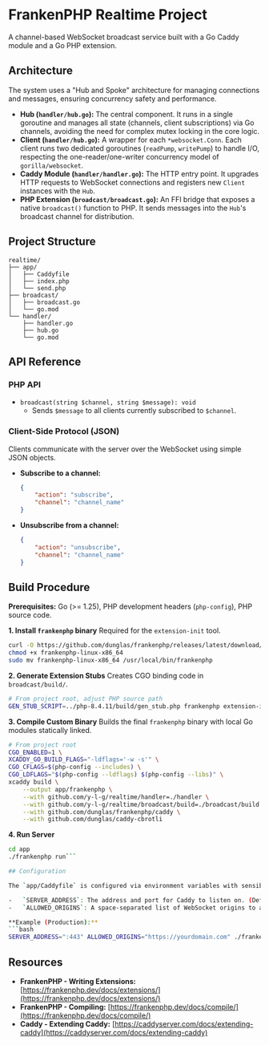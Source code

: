 # FrankenPHP Realtime Project

A channel-based WebSocket broadcast service built with a Go Caddy module and a Go PHP extension.

## Architecture

The system uses a "Hub and Spoke" architecture for managing connections and messages, ensuring concurrency safety and performance.

-   **Hub (`handler/hub.go`):** The central component. It runs in a single goroutine and manages all state (channels, client subscriptions) via Go channels, avoiding the need for complex mutex locking in the core logic.
-   **Client (`handler/hub.go`):** A wrapper for each `*websocket.Conn`. Each client runs two dedicated goroutines (`readPump`, `writePump`) to handle I/O, respecting the one-reader/one-writer concurrency model of `gorilla/websocket`.
-   **Caddy Module (`handler/handler.go`):** The HTTP entry point. It upgrades HTTP requests to WebSocket connections and registers new `Client` instances with the `Hub`.
-   **PHP Extension (`broadcast/broadcast.go`):** An FFI bridge that exposes a native `broadcast()` function to PHP. It sends messages into the `Hub`'s broadcast channel for distribution.

## Project Structure

```
realtime/
├── app/
│   ├── Caddyfile
│   ├── index.php
│   └── send.php
├── broadcast/
│   ├── broadcast.go
│   └── go.mod
└── handler/
    ├── handler.go
    ├── hub.go
    └── go.mod
```

## API Reference

### PHP API

-   `broadcast(string $channel, string $message): void`
    -   Sends `$message` to all clients currently subscribed to `$channel`.

### Client-Side Protocol (JSON)

Clients communicate with the server over the WebSocket using simple JSON objects.

-   **Subscribe to a channel:**
    ```json
    {
        "action": "subscribe",
        "channel": "channel_name"
    }
    ```
-   **Unsubscribe from a channel:**
    ```json
    {
        "action": "unsubscribe",
        "channel": "channel_name"
    }
    ```

## Build Procedure

**Prerequisites:** Go (>= 1.25), PHP development headers (`php-config`), PHP source code.

**1. Install `frankenphp` binary**
Required for the `extension-init` tool.
```bash
curl -O https://github.com/dunglas/frankenphp/releases/latest/download/frankenphp-linux-x86_64
chmod +x frankenphp-linux-x86_64
sudo mv frankenphp-linux-x86_64 /usr/local/bin/frankenphp
```

**2. Generate Extension Stubs**
Creates CGO binding code in `broadcast/build/`.
```bash
# From project root, adjust PHP source path
GEN_STUB_SCRIPT=../php-8.4.11/build/gen_stub.php frankenphp extension-init broadcast/broadcast.go
```

**3. Compile Custom Binary**
Builds the final `frankenphp` binary with local Go modules statically linked.
```bash
# From project root
CGO_ENABLED=1 \
XCADDY_GO_BUILD_FLAGS="-ldflags='-w -s'" \
CGO_CFLAGS=$(php-config --includes) \
CGO_LDFLAGS="$(php-config --ldflags) $(php-config --libs)" \
xcaddy build \
    --output app/frankenphp \
    --with github.com/y-l-g/realtime/handler=./handler \
    --with github.com/y-l-g/realtime/broadcast/build=./broadcast/build \
    --with github.com/dunglas/frankenphp/caddy \
    --with github.com/dunglas/caddy-cbrotli
```

**4. Run Server**
```bash
cd app
./frankenphp run```

## Configuration

The `app/Caddyfile` is configured via environment variables with sensible defaults.

-   `SERVER_ADDRESS`: The address and port for Caddy to listen on. (Default: `:8080`)
-   `ALLOWED_ORIGINS`: A space-separated list of WebSocket origins to allow. (Default: `http://localhost:8080`)

**Example (Production):**
```bash
SERVER_ADDRESS=":443" ALLOWED_ORIGINS="https://yourdomain.com" ./frankenphp run
```

## Resources

-   **FrankenPHP - Writing Extensions:** [https://frankenphp.dev/docs/extensions/](https://frankenphp.dev/docs/extensions/)
-   **FrankenPHP - Compiling:** [https://frankenphp.dev/docs/compile/](https://frankenphp.dev/docs/compile/)
-   **Caddy - Extending Caddy:** [https://caddyserver.com/docs/extending-caddy](https://caddyserver.com/docs/extending-caddy)

